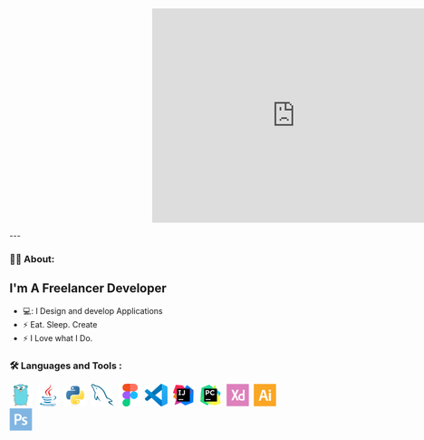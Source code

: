 <div id="header" align="center" style="width:100%;height:0;padding-bottom:75%;position:relative;">
  <iframe src="https://giphy.com/embed/lXHwJv89PvdN200Anr" width="100%" height="100%" style="position:absolute" frameBorder="0" class="giphy-embed" allowFullScreen></iframe></div><p><a href="https://giphy.com/gifs/scaler-official-tech-designer-developer-lXHwJv89PvdN200Anr"></a></p>
---

### :man_technologist: About:
 I'm A Freelancer Developer
-  
- 💻: I Design and develop Applications
- :zap: Eat. Sleep. Create
- :zap: I Love what I Do.

### :hammer_and_wrench: Languages and Tools :
<div>
  <img src="https://github.com/devicons/devicon/blob/master/icons/go/go-original.svg" title="GO" alt="GO" width="40" height="40"/>&nbsp;
<img src="https://github.com/devicons/devicon/blob/master/icons/java/java-original.svg" title="FLUTTER" alt="FLUTTER" width="40" height="40"/>&nbsp;
<img src="https://github.com/devicons/devicon/blob/master/icons/python/python-original.svg" title="PYTHON" alt="PYTHON" width="40" height="40"/>&nbsp;
<img src="https://github.com/devicons/devicon/blob/master/icons/mysql/mysql-original.svg" title="MYSQL" alt="MYSQL" width="40" height="40"/>&nbsp;
<img src="https://github.com/devicons/devicon/blob/master/icons/figma/figma-original.svg" title="FIGMA" alt="FIGMA" width="40" height="40"/>&nbsp; 
<img src="https://github.com/devicons/devicon/blob/master/icons/vscode/vscode-original.svg" title="VSCODE" alt="VSCODE" width="40" height="40"/>&nbsp; 
<img src="https://github.com/devicons/devicon/blob/master/icons/intellij/intellij-original.svg" title="INTELLIJ" alt="INTELLIJ" width="40" height="40"/>&nbsp; 
<img src="https://github.com/devicons/devicon/blob/master/icons/pycharm/pycharm-original.svg" title="PYCHARM" alt="PYCHARM" width="40" height="40"/>&nbsp; 
<img src="https://github.com/devicons/devicon/blob/master/icons/xd/xd-plain.svg" title="XD" alt="XD" width="40" height="40"/>&nbsp; 
<img src="https://github.com/devicons/devicon/blob/master/icons/illustrator/illustrator-plain.svg" title="Illustrator" alt="Illustrator" width="40" height="40"/>&nbsp;
<img src="https://github.com/devicons/devicon/blob/master/icons/photoshop/photoshop-plain.svg" title="Photoshop" alt="Photoshop" width="40" height="40"/>&nbsp;

</div>

